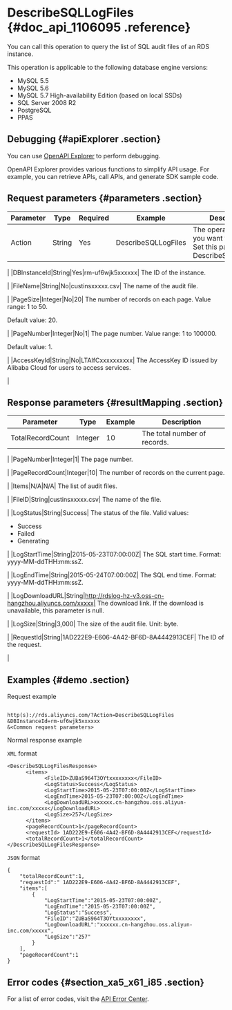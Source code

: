 # DescribeSQLLogFiles {#doc_api_1106095 .reference}

You can call this operation to query the list of SQL audit files of an RDS instance.

This operation is applicable to the following database engine versions:

-   MySQL 5.5
-   MySQL 5.6
-   MySQL 5.7 High-availability Edition \(based on local SSDs\)
-   SQL Server 2008 R2
-   PostgreSQL
-   PPAS

## Debugging {#apiExplorer .section}

You can use [OpenAPI Explorer](https://api.aliyun.com/#product=Rds&api=DescribeSQLLogFiles) to perform debugging.

OpenAPI Explorer provides various functions to simplify API usage. For example, you can retrieve APIs, call APIs, and generate SDK sample code.

## Request parameters {#parameters .section}

|Parameter|Type|Required|Example|Description|
|---------|----|--------|-------|-----------|
|Action|String|Yes|DescribeSQLLogFiles| The operation that you want to perform. Set this parameter to DescribeSQLLogFiles.

 |
|DBInstanceId|String|Yes|rm-uf6wjk5xxxxxx| The ID of the instance.

 |
|FileName|String|No|custinsxxxxx.csv| The name of the audit file.

 |
|PageSize|Integer|No|20| The number of records on each page. Value range: 1 to 50.

 Default value: 20.

 |
|PageNumber|Integer|No|1| The page number. Value range: 1 to 100000.

 Default value: 1.

 |
|AccessKeyId|String|No|LTAIfCxxxxxxxxxx| The AccessKey ID issued by Alibaba Cloud for users to access services.

 |

## Response parameters {#resultMapping .section}

|Parameter|Type|Example|Description|
|---------|----|-------|-----------|
|TotalRecordCount|Integer|10| The total number of records.

 |
|PageNumber|Integer|1| The page number.

 |
|PageRecordCount|Integer|10| The number of records on the current page.

 |
|Items|N/A|N/A| The list of audit files.

 |
|FileID|String|custinsxxxxx.csv| The name of the file.

 |
|LogStatus|String|Success| The status of the file. Valid values:

 -   Success
-   Failed
-   Generating

 |
|LogStartTime|String|2015-05-23T07:00:00Z| The SQL start time. Format: yyyy-MM-ddTHH:mm:ssZ.

 |
|LogEndTime|String|2015-05-24T07:00:00Z| The SQL end time. Format: yyyy-MM-ddTHH:mm:ssZ.

 |
|LogDownloadURL|String|http://rdslog-hz-v3.oss-cn-hangzhou.aliyuncs.com/xxxxx| The download link. If the download is unavailable, this parameter is null.

 |
|LogSize|String|3,000| The size of the audit file. Unit: byte.

 |
|RequestId|String|1AD222E9-E606-4A42-BF6D-8A4442913CEF| The ID of the request.

 |

## Examples {#demo .section}

Request example

``` {#request_demo}

http(s)://rds.aliyuncs.com/?Action=DescribeSQLLogFiles
&DBInstanceId=rm-uf6wjk5xxxxxx
&<Common request parameters>
```

Normal response example

`XML` format

``` {#codeblock_zx4_nmq_v6u}
<DescribeSQLLogFilesResponse>
	  <items>
		    <FileID>ZUBaS964T3OYtxxxxxxxx</FileID>
		    <LogStatus>Success</LogStatus>
		    <LogStartTime>2015-05-23T07:00:00Z</LogStartTime>
		    <LogEndTime>2015-05-23T07:00:00Z</LogEndTime>
		    <LogDownloadURL>xxxxxx.cn-hangzhou.oss.aliyun-inc.com/xxxxx</LogDownloadURL>
		    <LogSize>257</LogSize>
	  </items>
	  <pageRecordCount>1</pageRecordCount>
	  <requestId> 1AD222E9-E606-4A42-BF6D-8A4442913CEF</requestId>
	  <totalRecordCount>1</totalRecordCount></DescribeSQLLogFilesResponse>
```

`JSON` format

``` {#codeblock_ta3_ycp_aqn}
{
	"totalRecordCount":1,
	"requestId":" 1AD222E9-E606-4A42-BF6D-8A4442913CEF",
	"items":[
		{
			"LogStartTime":"2015-05-23T07:00:00Z",
			"LogEndTime":"2015-05-23T07:00:00Z",
			"LogStatus":"Success",
			"FileID":"ZUBaS964T3OYtxxxxxxxx",
			"LogDownloadURL":"xxxxxx.cn-hangzhou.oss.aliyun-inc.com/xxxxx",
			"LogSize":"257"
		}
	],
	"pageRecordCount":1
}
```

## Error codes {#section_xa5_x61_i85 .section}

For a list of error codes, visit the [API Error Center](https://error-center.alibabacloud.com/status/product/Rds).

